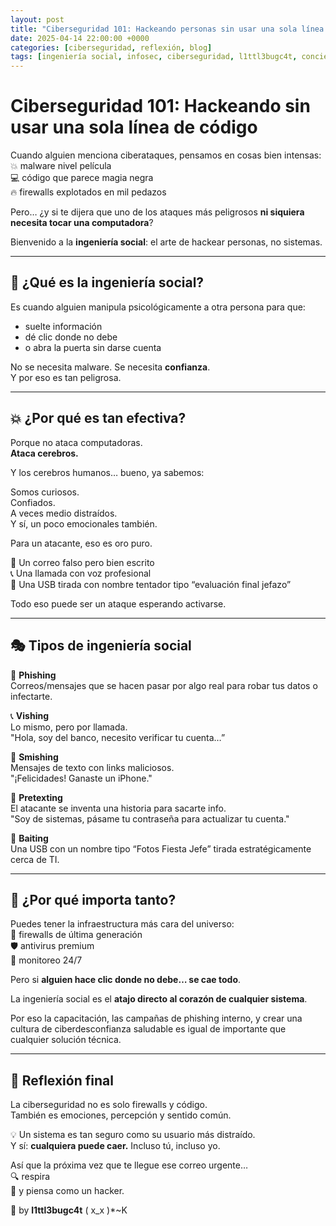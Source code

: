 ```yaml
---
layout: post
title: "Ciberseguridad 101: Hackeando personas sin usar una sola línea de código"
date: 2025-04-14 22:00:00 +0000
categories: [ciberseguridad, reflexión, blog]
tags: [ingeniería social, infosec, ciberseguridad, l1ttl3bugc4t, concienciación]
---
```


# Ciberseguridad 101: Hackeando sin usar una sola línea de código

Cuando alguien menciona ciberataques, pensamos en cosas bien intensas:  
💥 malware nivel película  
💻 código que parece magia negra  
🔥 firewalls explotados en mil pedazos

Pero… ¿y si te dijera que uno de los ataques más peligrosos **ni siquiera necesita tocar una computadora**?

Bienvenido a la **ingeniería social**: el arte de hackear personas, no sistemas.

---

## 🧠 ¿Qué es la ingeniería social?

Es cuando alguien manipula psicológicamente a otra persona para que:

- suelte información  
- dé clic donde no debe  
- o abra la puerta sin darse cuenta  

No se necesita malware. Se necesita **confianza**.  
Y por eso es tan peligrosa.

---

## 💥 ¿Por qué es tan efectiva?

Porque no ataca computadoras.  
**Ataca cerebros.**

Y los cerebros humanos… bueno, ya sabemos:

Somos curiosos.  
Confiados.  
A veces medio distraídos.  
Y sí, un poco emocionales también.

Para un atacante, eso es oro puro.

📧 Un correo falso pero bien escrito  
📞 Una llamada con voz profesional  
👀 Una USB tirada con nombre tentador tipo “evaluación final jefazo”

Todo eso puede ser un ataque esperando activarse.

---

## 🎭 Tipos de ingeniería social

🧪 **Phishing**  
Correos/mensajes que se hacen pasar por algo real para robar tus datos o infectarte.

📞 **Vishing**  
Lo mismo, pero por llamada.  
"Hola, soy del banco, necesito verificar tu cuenta…”

💬 **Smishing**  
Mensajes de texto con links maliciosos.  
"¡Felicidades! Ganaste un iPhone."

🧠 **Pretexting**  
El atacante se inventa una historia para sacarte info.  
"Soy de sistemas, pásame tu contraseña para actualizar tu cuenta."

🧲 **Baiting**  
Una USB con un nombre tipo “Fotos Fiesta Jefe” tirada estratégicamente cerca de TI.

---

## 🔐 ¿Por qué importa tanto?

Puedes tener la infraestructura más cara del universo:  
💎 firewalls de última generación  
🛡️ antivirus premium  
🧠 monitoreo 24/7

Pero si **alguien hace clic donde no debe… se cae todo**.

La ingeniería social es el **atajo directo al corazón de cualquier sistema**.

Por eso la capacitación, las campañas de phishing interno, y crear una cultura de ciberdesconfianza saludable es igual de importante que cualquier solución técnica.

---

## 🧩 Reflexión final

La ciberseguridad no es solo firewalls y código.  
También es emociones, percepción y sentido común.

💡 Un sistema es tan seguro como su usuario más distraído.  
Y sí: **cualquiera puede caer.** Incluso tú, incluso yo.

Así que la próxima vez que te llegue ese correo urgente…  
🔍 respira  
🧠 y piensa como un hacker.

👾 by **l1ttl3bugc4t** ( x_x )*~K